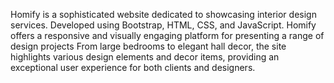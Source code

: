 Homify is a sophisticated website dedicated to showcasing interior design services. Developed using Bootstrap, HTML, CSS, and JavaScript.
Homify offers a responsive and visually engaging platform for presenting a range of design projects
From large bedrooms to elegant hall decor, the site highlights various design elements and decor items, providing an exceptional user experience for both clients and designers.

